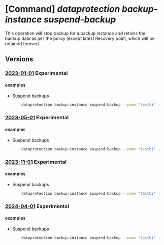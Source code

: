 # [Command] _dataprotection backup-instance suspend-backup_

This operation will stop backup for a backup instance and retains the backup data as per the policy (except latest Recovery point, which will be retained forever)

## Versions

### [2023-01-01](/Resources/mgmt-plane/L3N1YnNjcmlwdGlvbnMve30vcmVzb3VyY2Vncm91cHMve30vcHJvdmlkZXJzL21pY3Jvc29mdC5kYXRhcHJvdGVjdGlvbi9iYWNrdXB2YXVsdHMve30vYmFja3VwaW5zdGFuY2VzL3t9L3N1c3BlbmRiYWNrdXBz/2023-01-01.xml) **Experimental**

<!-- mgmt-plane /subscriptions/{}/resourcegroups/{}/providers/microsoft.dataprotection/backupvaults/{}/backupinstances/{}/suspendbackups 2023-01-01 -->

#### examples

- Suspend backups
    ```bash
        dataprotection backup-instance suspend-backup --name "testbi" --resource-group "testrg" --vault-name "testvault"
    ```

### [2023-05-01](/Resources/mgmt-plane/L3N1YnNjcmlwdGlvbnMve30vcmVzb3VyY2Vncm91cHMve30vcHJvdmlkZXJzL21pY3Jvc29mdC5kYXRhcHJvdGVjdGlvbi9iYWNrdXB2YXVsdHMve30vYmFja3VwaW5zdGFuY2VzL3t9L3N1c3BlbmRiYWNrdXBz/2023-05-01.xml) **Experimental**

<!-- mgmt-plane /subscriptions/{}/resourcegroups/{}/providers/microsoft.dataprotection/backupvaults/{}/backupinstances/{}/suspendbackups 2023-05-01 -->

#### examples

- Suspend backups
    ```bash
        dataprotection backup-instance suspend-backup --name "testbi" --resource-group "testrg" --vault-name "testvault"
    ```

### [2023-11-01](/Resources/mgmt-plane/L3N1YnNjcmlwdGlvbnMve30vcmVzb3VyY2Vncm91cHMve30vcHJvdmlkZXJzL21pY3Jvc29mdC5kYXRhcHJvdGVjdGlvbi9iYWNrdXB2YXVsdHMve30vYmFja3VwaW5zdGFuY2VzL3t9L3N1c3BlbmRiYWNrdXBz/2023-11-01.xml) **Experimental**

<!-- mgmt-plane /subscriptions/{}/resourcegroups/{}/providers/microsoft.dataprotection/backupvaults/{}/backupinstances/{}/suspendbackups 2023-11-01 -->

#### examples

- Suspend backups
    ```bash
        dataprotection backup-instance suspend-backup --name "testbi" --resource-group "testrg" --vault-name "testvault"
    ```

### [2024-04-01](/Resources/mgmt-plane/L3N1YnNjcmlwdGlvbnMve30vcmVzb3VyY2Vncm91cHMve30vcHJvdmlkZXJzL21pY3Jvc29mdC5kYXRhcHJvdGVjdGlvbi9iYWNrdXB2YXVsdHMve30vYmFja3VwaW5zdGFuY2VzL3t9L3N1c3BlbmRiYWNrdXBz/2024-04-01.xml) **Experimental**

<!-- mgmt-plane /subscriptions/{}/resourcegroups/{}/providers/microsoft.dataprotection/backupvaults/{}/backupinstances/{}/suspendbackups 2024-04-01 -->

#### examples

- Suspend backups
    ```bash
        dataprotection backup-instance suspend-backup --name "testbi" --resource-group "testrg" --vault-name "testvault"
    ```

